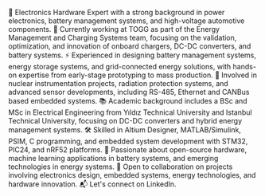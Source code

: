🔧 Electronics Hardware Expert with a strong background in power electronics, battery management systems, and high-voltage automotive components.
🚗 Currently working at TOGG as part of the Energy Management and Charging Systems team, focusing on the validation, optimization, and innovation of onboard chargers, DC-DC converters, and battery systems.
⚡ Experienced in designing battery management systems, energy storage systems, and grid-connected energy solutions, with hands-on expertise from early-stage prototyping to mass production.
🔬 Involved in nuclear instrumentation projects, radiation protection systems, and advanced sensor developments, including RS-485, Ethernet and CANBus based embedded systems.
📚 Academic background includes a BSc and MSc in Electrical Engineering from Yıldız Technical University and Istanbul Technical University, focusing on DC-DC converters and hybrid energy management systems.
🛠️ Skilled in Altium Designer, MATLAB/Simulink, PSIM, C programming, and embedded system development with STM32, PIC24, and nRF52 platforms.
🌱 Passionate about open-source hardware, machine learning applications in battery systems, and emerging technologies in energy systems.
📢 Open to collaboration on projects involving electronics design, embedded systems, energy technologies, and hardware innovation.
📬 Let's connect on LinkedIn.

<!---
ilkeraydin89/ilkeraydin89 is a ✨ special ✨ repository because its `README.md` (this file) appears on your GitHub profile.
You can click the Preview link to take a look at your changes.
--->
